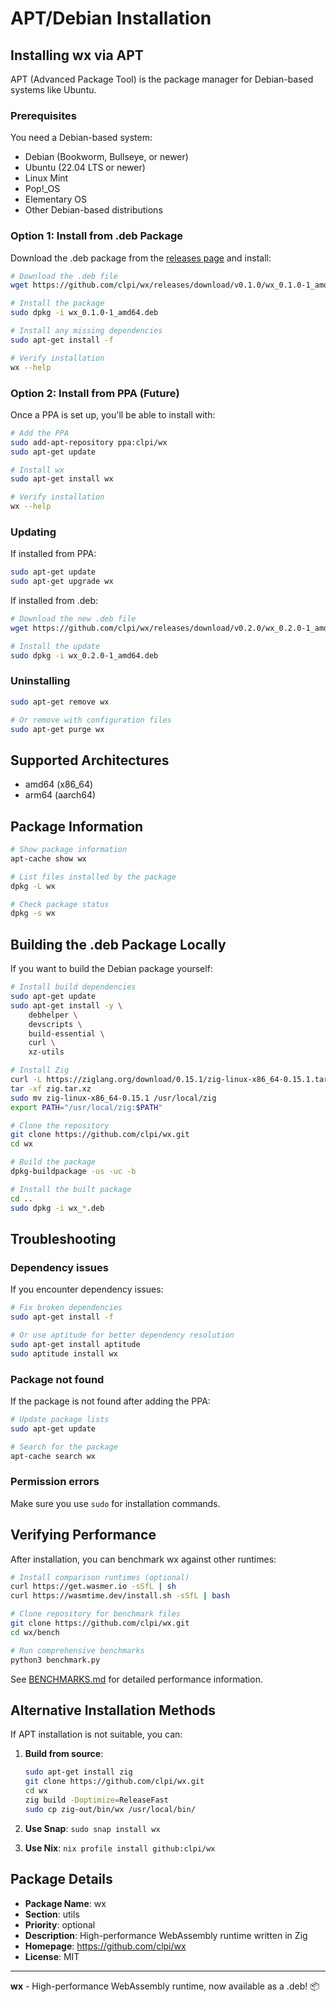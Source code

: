 # APT/Debian Installation

## Installing wx via APT

APT (Advanced Package Tool) is the package manager for Debian-based systems like Ubuntu.

### Prerequisites

You need a Debian-based system:
- Debian (Bookworm, Bullseye, or newer)
- Ubuntu (22.04 LTS or newer)
- Linux Mint
- Pop!_OS
- Elementary OS
- Other Debian-based distributions

### Option 1: Install from .deb Package

Download the .deb package from the [releases page](https://github.com/clpi/wx/releases) and install:

```bash
# Download the .deb file
wget https://github.com/clpi/wx/releases/download/v0.1.0/wx_0.1.0-1_amd64.deb

# Install the package
sudo dpkg -i wx_0.1.0-1_amd64.deb

# Install any missing dependencies
sudo apt-get install -f

# Verify installation
wx --help
```

### Option 2: Install from PPA (Future)

Once a PPA is set up, you'll be able to install with:

```bash
# Add the PPA
sudo add-apt-repository ppa:clpi/wx
sudo apt-get update

# Install wx
sudo apt-get install wx

# Verify installation
wx --help
```

### Updating

If installed from PPA:

```bash
sudo apt-get update
sudo apt-get upgrade wx
```

If installed from .deb:

```bash
# Download the new .deb file
wget https://github.com/clpi/wx/releases/download/v0.2.0/wx_0.2.0-1_amd64.deb

# Install the update
sudo dpkg -i wx_0.2.0-1_amd64.deb
```

### Uninstalling

```bash
sudo apt-get remove wx

# Or remove with configuration files
sudo apt-get purge wx
```

## Supported Architectures

- amd64 (x86_64)
- arm64 (aarch64)

## Package Information

```bash
# Show package information
apt-cache show wx

# List files installed by the package
dpkg -L wx

# Check package status
dpkg -s wx
```

## Building the .deb Package Locally

If you want to build the Debian package yourself:

```bash
# Install build dependencies
sudo apt-get update
sudo apt-get install -y \
    debhelper \
    devscripts \
    build-essential \
    curl \
    xz-utils

# Install Zig
curl -L https://ziglang.org/download/0.15.1/zig-linux-x86_64-0.15.1.tar.xz -o zig.tar.xz
tar -xf zig.tar.xz
sudo mv zig-linux-x86_64-0.15.1 /usr/local/zig
export PATH="/usr/local/zig:$PATH"

# Clone the repository
git clone https://github.com/clpi/wx.git
cd wx

# Build the package
dpkg-buildpackage -us -uc -b

# Install the built package
cd ..
sudo dpkg -i wx_*.deb
```

## Troubleshooting

### Dependency issues

If you encounter dependency issues:

```bash
# Fix broken dependencies
sudo apt-get install -f

# Or use aptitude for better dependency resolution
sudo apt-get install aptitude
sudo aptitude install wx
```

### Package not found

If the package is not found after adding the PPA:

```bash
# Update package lists
sudo apt-get update

# Search for the package
apt-cache search wx
```

### Permission errors

Make sure you use `sudo` for installation commands.

## Verifying Performance

After installation, you can benchmark wx against other runtimes:

```bash
# Install comparison runtimes (optional)
curl https://get.wasmer.io -sSfL | sh
curl https://wasmtime.dev/install.sh -sSfL | bash

# Clone repository for benchmark files
git clone https://github.com/clpi/wx.git
cd wx/bench

# Run comprehensive benchmarks
python3 benchmark.py
```

See [BENCHMARKS.md](BENCHMARKS.md) for detailed performance information.

## Alternative Installation Methods

If APT installation is not suitable, you can:

1. **Build from source**:
   ```bash
   sudo apt-get install zig
   git clone https://github.com/clpi/wx.git
   cd wx
   zig build -Doptimize=ReleaseFast
   sudo cp zig-out/bin/wx /usr/local/bin/
   ```

2. **Use Snap**: `sudo snap install wx`
3. **Use Nix**: `nix profile install github:clpi/wx`

## Package Details

- **Package Name**: wx
- **Section**: utils
- **Priority**: optional
- **Description**: High-performance WebAssembly runtime written in Zig
- **Homepage**: https://github.com/clpi/wx
- **License**: MIT

---

**wx** - High-performance WebAssembly runtime, now available as a .deb! 📦

